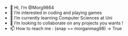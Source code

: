 - 👋 Hi, I’m @Morg9864
- 👀 I’m interested in coding and playing games
- 🌱 I’m currently learning Computer Sciences at Uni
- 💞️ I’m looking to collaborate on any projects you wants !
- 📫 How to reach me : (snap == morganmag98) -> True

<!---
Morg9864/Morg9864 is a ✨ special ✨ repository because its `README.md` (this file) appears on your GitHub profile.
You can click the Preview link to take a look at your changes.
--->
